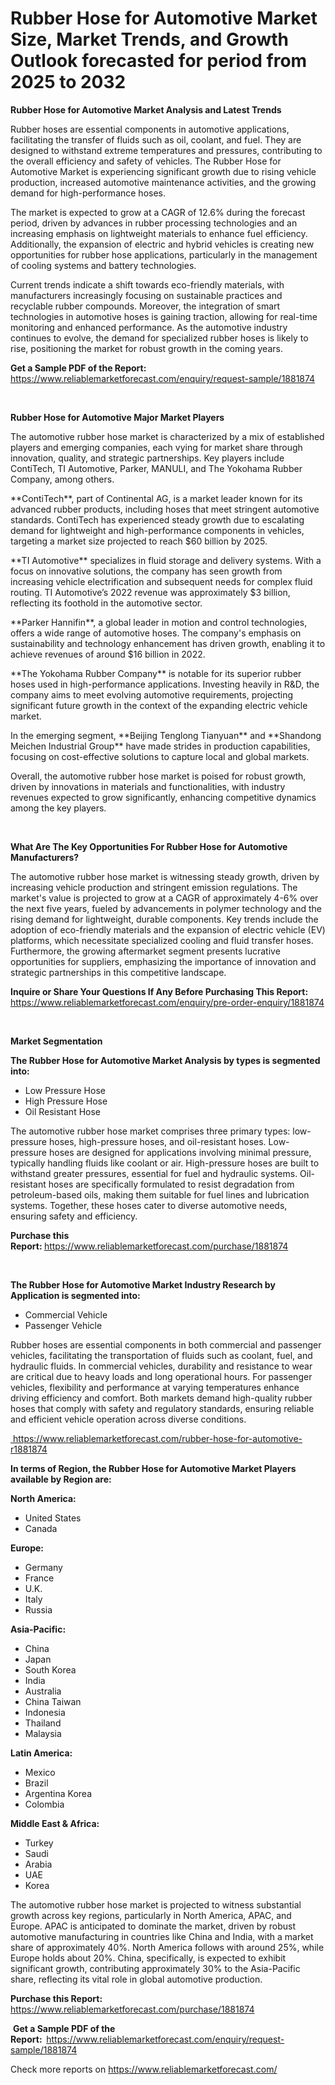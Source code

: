 <p><h1>Rubber Hose for Automotive Market Size, Market Trends, and Growth Outlook forecasted for period from 2025 to 2032</h1></p><p><strong>Rubber Hose for Automotive Market Analysis and Latest Trends</strong></p>
<p><p>Rubber hoses are essential components in automotive applications, facilitating the transfer of fluids such as oil, coolant, and fuel. They are designed to withstand extreme temperatures and pressures, contributing to the overall efficiency and safety of vehicles. The Rubber Hose for Automotive Market is experiencing significant growth due to rising vehicle production, increased automotive maintenance activities, and the growing demand for high-performance hoses.</p><p>The market is expected to grow at a CAGR of 12.6% during the forecast period, driven by advances in rubber processing technologies and an increasing emphasis on lightweight materials to enhance fuel efficiency. Additionally, the expansion of electric and hybrid vehicles is creating new opportunities for rubber hose applications, particularly in the management of cooling systems and battery technologies.</p><p>Current trends indicate a shift towards eco-friendly materials, with manufacturers increasingly focusing on sustainable practices and recyclable rubber compounds. Moreover, the integration of smart technologies in automotive hoses is gaining traction, allowing for real-time monitoring and enhanced performance. As the automotive industry continues to evolve, the demand for specialized rubber hoses is likely to rise, positioning the market for robust growth in the coming years.</p></p>
<p><strong>Get a Sample PDF of the Report:&nbsp;</strong> <a href="https://www.reliablemarketforecast.com/enquiry/request-sample/1881874?utm_campaign=3099&utm_medium=2&utm_source=Github&utm_content=ia&utm_term=03042025&utm_id=rubber-hose-for-automotive">https://www.reliablemarketforecast.com/enquiry/request-sample/1881874</a></p>
<p>&nbsp;</p>
<p><strong>Rubber Hose for Automotive Major Market Players</strong></p>
<p><p>The automotive rubber hose market is characterized by a mix of established players and emerging companies, each vying for market share through innovation, quality, and strategic partnerships. Key players include ContiTech, TI Automotive, Parker, MANULI, and The Yokohama Rubber Company, among others.</p><p>**ContiTech**, part of Continental AG, is a market leader known for its advanced rubber products, including hoses that meet stringent automotive standards. ContiTech has experienced steady growth due to escalating demand for lightweight and high-performance components in vehicles, targeting a market size projected to reach $60 billion by 2025.</p><p>**TI Automotive** specializes in fluid storage and delivery systems. With a focus on innovative solutions, the company has seen growth from increasing vehicle electrification and subsequent needs for complex fluid routing. TI Automotive’s 2022 revenue was approximately $3 billion, reflecting its foothold in the automotive sector.</p><p>**Parker Hannifin**, a global leader in motion and control technologies, offers a wide range of automotive hoses. The company's emphasis on sustainability and technology enhancement has driven growth, enabling it to achieve revenues of around $16 billion in 2022.</p><p>**The Yokohama Rubber Company** is notable for its superior rubber hoses used in high-performance applications. Investing heavily in R&D, the company aims to meet evolving automotive requirements, projecting significant future growth in the context of the expanding electric vehicle market.</p><p>In the emerging segment, **Beijing Tenglong Tianyuan** and **Shandong Meichen Industrial Group** have made strides in production capabilities, focusing on cost-effective solutions to capture local and global markets.</p><p>Overall, the automotive rubber hose market is poised for robust growth, driven by innovations in materials and functionalities, with industry revenues expected to grow significantly, enhancing competitive dynamics among the key players.</p></p>
<p>&nbsp;</p>
<p><strong>What Are The Key Opportunities For Rubber Hose for Automotive Manufacturers?</strong></p>
<p><p>The automotive rubber hose market is witnessing steady growth, driven by increasing vehicle production and stringent emission regulations. The market's value is projected to grow at a CAGR of approximately 4-6% over the next five years, fueled by advancements in polymer technology and the rising demand for lightweight, durable components. Key trends include the adoption of eco-friendly materials and the expansion of electric vehicle (EV) platforms, which necessitate specialized cooling and fluid transfer hoses. Furthermore, the growing aftermarket segment presents lucrative opportunities for suppliers, emphasizing the importance of innovation and strategic partnerships in this competitive landscape.</p></p>
<p><strong>Inquire or Share Your Questions If Any Before Purchasing This Report:</strong> <a href="https://www.reliablemarketforecast.com/enquiry/pre-order-enquiry/1881874?utm_campaign=3099&utm_medium=2&utm_source=Github&utm_content=ia&utm_term=03042025&utm_id=rubber-hose-for-automotive">https://www.reliablemarketforecast.com/enquiry/pre-order-enquiry/1881874</a></p>
<p>&nbsp;</p>
<p><strong>Market Segmentation</strong></p>
<p><strong>The Rubber Hose for Automotive Market Analysis by types is segmented into:</strong></p>
<p><ul><li>Low Pressure Hose</li><li>High Pressure Hose</li><li>Oil Resistant Hose</li></ul></p>
<p><p>The automotive rubber hose market comprises three primary types: low-pressure hoses, high-pressure hoses, and oil-resistant hoses. Low-pressure hoses are designed for applications involving minimal pressure, typically handling fluids like coolant or air. High-pressure hoses are built to withstand greater pressures, essential for fuel and hydraulic systems. Oil-resistant hoses are specifically formulated to resist degradation from petroleum-based oils, making them suitable for fuel lines and lubrication systems. Together, these hoses cater to diverse automotive needs, ensuring safety and efficiency.</p></p>
<p><strong>Purchase this Report:&nbsp;</strong><a href="https://www.reliablemarketforecast.com/purchase/1881874?utm_campaign=3099&utm_medium=2&utm_source=Github&utm_content=ia&utm_term=03042025&utm_id=rubber-hose-for-automotive">https://www.reliablemarketforecast.com/purchase/1881874</a></p>
<p>&nbsp;</p>
<p><strong>The Rubber Hose for Automotive Market Industry Research by Application is segmented into:</strong></p>
<p><ul><li>Commercial Vehicle</li><li>Passenger Vehicle</li></ul></p>
<p><p>Rubber hoses are essential components in both commercial and passenger vehicles, facilitating the transportation of fluids such as coolant, fuel, and hydraulic fluids. In commercial vehicles, durability and resistance to wear are critical due to heavy loads and long operational hours. For passenger vehicles, flexibility and performance at varying temperatures enhance driving efficiency and comfort. Both markets demand high-quality rubber hoses that comply with safety and regulatory standards, ensuring reliable and efficient vehicle operation across diverse conditions.</p></p>
<p><a href="https://www.reliablemarketforecast.com/rubber-hose-for-automotive-r1881874?utm_campaign=3099&utm_medium=2&utm_source=Github&utm_content=ia&utm_term=03042025&utm_id=rubber-hose-for-automotive">&nbsp;https://www.reliablemarketforecast.com/rubber-hose-for-automotive-r1881874</a></p>
<p><strong>In terms of Region, the Rubber Hose for Automotive Market Players available by Region are:</strong></p>
<p>
    <p> <strong> North America: </strong>
        <ul>
            <li>United States</li>
            <li>Canada</li>
        </ul>
        </p> 
    <p> <strong> Europe: </strong>
        <ul>
            <li>Germany</li>
            <li>France</li>
            <li>U.K.</li>
            <li>Italy</li>
            <li>Russia</li>
        </ul>
        </p> 
    <p> <strong> Asia-Pacific: </strong>
        <ul>
            <li>China</li>
            <li>Japan</li>
            <li>South Korea</li>
            <li>India</li>
            <li>Australia</li>
            <li>China Taiwan</li>
            <li>Indonesia</li>
            <li>Thailand</li>
            <li>Malaysia</li>
        </ul>
        </p> 
    <p> <strong> Latin America: </strong>
        <ul>
            <li>Mexico</li>
            <li>Brazil</li>
            <li>Argentina Korea</li>
            <li>Colombia</li>
        </ul>
        </p> 
    <p> <strong> Middle East & Africa: </strong>
        <ul>
            <li>Turkey</li>
            <li>Saudi</li>
            <li>Arabia</li>
            <li>UAE</li>
            <li>Korea</li>
        </ul>
    </p>
    </p>
<p><p>The automotive rubber hose market is projected to witness substantial growth across key regions, particularly in North America, APAC, and Europe. APAC is anticipated to dominate the market, driven by robust automotive manufacturing in countries like China and India, with a market share of approximately 40%. North America follows with around 25%, while Europe holds about 20%. China, specifically, is expected to exhibit significant growth, contributing approximately 30% to the Asia-Pacific share, reflecting its vital role in global automotive production.</p></p>
<p><strong>Purchase this Report: </strong><a href="https://www.reliablemarketforecast.com/purchase/1881874?utm_campaign=3099&utm_medium=2&utm_source=Github&utm_content=ia&utm_term=03042025&utm_id=rubber-hose-for-automotive">https://www.reliablemarketforecast.com/purchase/1881874</a></p>
<p>&nbsp;<strong>Get a Sample PDF of the Report:&nbsp;&nbsp;</strong><a href="https://www.reliablemarketforecast.com/enquiry/request-sample/1881874?utm_campaign=3099&utm_medium=2&utm_source=Github&utm_content=ia&utm_term=03042025&utm_id=rubber-hose-for-automotive">https://www.reliablemarketforecast.com/enquiry/request-sample/1881874</a></p>
<p><strong></strong></p>
<p>Check more reports on <a href="https://www.reliablemarketforecast.com/?utm_campaign=3099&utm_medium=2&utm_source=Github&utm_content=ia&utm_term=03042025&utm_id=rubber-hose-for-automotive">https://www.reliablemarketforecast.com/</a></p>